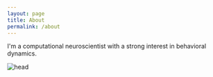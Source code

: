 ```yaml
---
layout: page
title: About
permalink: /about
---
```


I'm a computational neuroscientist with a strong interest in behavioral dynamics.


![head](/heikestein.github.io/assets/img/head.jpg)
